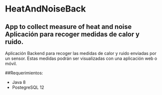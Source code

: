 # HeatAndNoiseBack
App to collect measure of heat and noise
Aplicación para recoger medidas de calor y ruido.
---------------
Aplicación Backend para recoger las medidas de calor y ruido enviadas por un sensor. Estas medidas podrán
ser visualizadas con una aplicación web o móvil.

##Requerimientos:
- Java 8
- PostegreSQL 12
